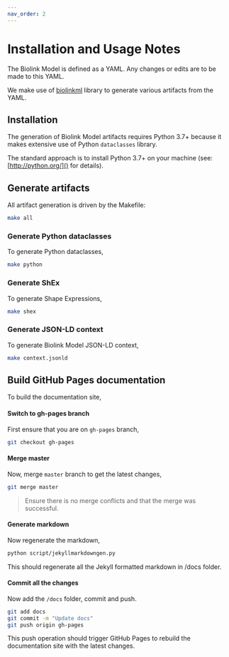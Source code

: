 ```yaml
---
nav_order: 2
---
```


# Installation and Usage Notes

The Biolink Model is defined as a YAML. Any changes or edits are to be made to this YAML.

We make use of [biolinkml](https://github.com/biolink/biolinkml) library to generate various artifacts from the YAML. 


## Installation

The generation of Biolink Model artifacts requires Python 3.7+ because it makes extensive use of 
Python `dataclasses` library. 

The standard approach is to install Python 3.7+ on your machine (see: [http://python.org/]() for details).


## Generate artifacts

All artifact generation is driven by the Makefile:

```bash
make all
```

### Generate Python dataclasses

To generate Python dataclasses,
```bash
make python
```

### Generate ShEx

To generate Shape Expressions,
```bash
make shex
```

### Generate JSON-LD context

To generate Biolink Model JSON-LD context,
```bash
make context.jsonld
```

## Build GitHub Pages documentation

To build the documentation site,

#### Switch to gh-pages branch

First ensure that you are on `gh-pages` branch,
```bash
git checkout gh-pages
```

#### Merge master

Now, merge `master` branch to get the latest changes,
```bash
git merge master
```

> Ensure there is no merge conflicts and that the merge was successful.

#### Generate markdown

Now regenerate the markdown,
```bash
python script/jekyllmarkdowngen.py
```

This should regenerate all the Jekyll formatted markdown in /docs folder.

#### Commit all the changes

Now add the `/docs` folder, commit and push.
```bash
git add docs
git commit -m "Update docs"
git push origin gh-pages
```

This push operation should trigger GitHub Pages to rebuild the documentation site with the latest changes.

